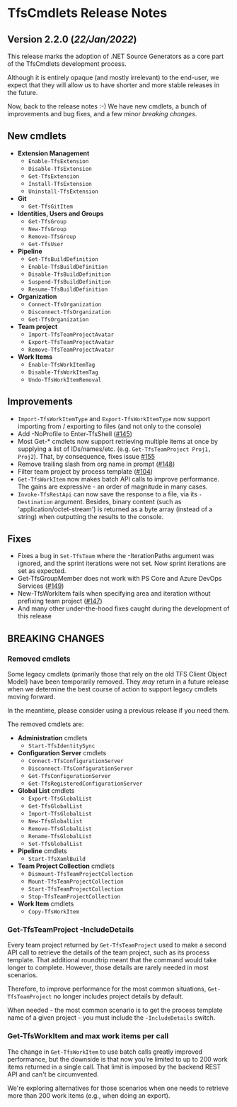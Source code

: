 # TfsCmdlets Release Notes

## Version 2.2.0 (_22/Jan/2022_)

This release marks the adoption of .NET Source Generators as a core part of the TfsCmdlets development process.

Although it is entirely opaque (and mostly irrelevant) to the end-user, we expect that they will allow us to have shorter and more stable releases in the future.

Now, back to the release notes :-) We have new cmdlets, a bunch of improvements and bug fixes, and a few minor _breaking changes_.

## New cmdlets

* **Extension Management**
  * `Enable-TfsExtension`
  * `Disable-TfsExtension`
  * `Get-TfsExtension`
  * `Install-TfsExtension`
  * `Uninstall-TfsExtension`
* **Git**
  * `Get-TfsGitItem`
* **Identities, Users and Groups**
  * `Get-TfsGroup`
  * `New-TfsGroup`
  * `Remove-TfsGroup`
  * `Get-TfsUser`
* **Pipeline**
  * `Get-TfsBuildDefinition`
  * `Enable-TfsBuildDefinition`
  * `Disable-TfsBuildDefinition`
  * `Suspend-TfsBuildDefinition`
  * `Resume-TfsBuildDefinition`
* **Organization**
  * `Connect-TfsOrganization`
  * `Disconnect-TfsOrganization`  
  * `Get-TfsOrganization`
* **Team project**
  * `Import-TfsTeamProjectAvatar`
  * `Export-TfsTeamProjectAvatar`
  * `Remove-TfsTeamProjectAvatar`
* **Work Items**
  * `Enable-TfsWorkItemTag`
  * `Disable-TfsWorkItemTag`
  * `Undo-TfsWorkItemRemoval`

## Improvements
  
* `Import-TfsWorkItemType` and `Export-TfsWorkItemType` now support importing from / exporting to files (and not only to the console)
* Add -NoProfile to Enter-TfsShell ([#145](https://github.com/igoravl/TfsCmdlets/issues/145))
* Most Get-* cmdlets now support retrieving multiple items at once by supplying a list of IDs/names/etc. (e.g. `Get-TfsTeamProject Proj1, Proj2`). That, by consequence, fixes issue [#155](https://github.com/igoravl/TfsCmdlets/issues/155)
* Remove trailing slash from org name in prompt ([#148](https://github.com/igoravl/TfsCmdlets/issues/148))
* Filter team project by process template ([#104](https://github.com/igoravl/TfsCmdlets/issues/104))
* `Get-TfsWorkItem` now makes batch API calls to improve performance. The gains are expressive - an order of magnitude in many cases.
* `Invoke-TfsRestApi` can now save the response to a file, via its `-Destination` argument. Besides, binary content (such as 'application/octet-stream') is returned as a byte array (instead of a string) when outputting the results to the console.

## Fixes

* Fixes a bug in `Set-TfsTeam` where the -IterationPaths argument was ignored, and the sprint iterations were not set. Now sprint iterations are set as expected.
* Get-TfsGroupMember does not work with PS Core and Azure DevOps Services ([#149](https://github.com/igoravl/TfsCmdlets/issues/149))
* New-TfsWorkItem fails when specifying area and iteration without prefixing team project ([#147](https://github.com/igoravl/TfsCmdlets/issues/147))
* And many other under-the-hood fixes caught during the development of this release

## BREAKING CHANGES

### Removed cmdlets

Some legacy cmdlets (primarily those that rely on the old TFS Client Object Model) have been temporarily removed. They _may_ return in a future release when we determine the best course of action to support legacy cmdlets moving forward.

In the meantime, please consider using a previous release if you need them.

The removed cmdlets are:

* **Administration** cmdlets
  * `Start-TfsIdentitySync`
* **Configuration Server** cmdlets
  * `Connect-TfsConfigurationServer`
  * `Disconnect-TfsConfigurationServer`
  * `Get-TfsConfigurationServer`
  * `Get-TfsRegisteredConfigurationServer`
* **Global List** cmdlets
  * `Export-TfsGlobalList`
  * `Get-TfsGlobalList`
  * `Import-TfsGlobalList`
  * `New-TfsGlobalList`
  * `Remove-TfsGlobalList`
  * `Rename-TfsGlobalList`
  * `Set-TfsGlobalList`
* **Pipeline** cmdlets
  * `Start-TfsXamlBuild`
* **Team Project Collection** cmdlets
  * `Dismount-TfsTeamProjectCollection`
  * `Mount-TfsTeamProjectCollection`
  * `Start-TfsTeamProjectCollection`
  * `Stop-TfsTeamProjectCollection`
* **Work Item** cmdlets
  * `Copy-TfsWorkItem`

### Get-TfsTeamProject -IncludeDetails

Every team project returned by `Get-TfsTeamProject` used to make a second API call to retrieve the details of the team project, such as its process template. That additional roundtrip meant that the command would take longer to complete. However, those details are rarely needed in most scenarios.

Therefore, to improve performance for the most common situations, `Get-TfsTeamProject` no longer includes project details by default.

When needed - the most common scenario is to get the process template name of a given project - you must include the `-IncludeDetails` switch.

### Get-TfsWorkItem and max work items per call

The change in `Get-TfsWorkItem` to use batch calls greatly improved performance, but the downside is that now you're limited to up to 200 work items returned in a single call. That limit is imposed by the backend REST API and can't be circumvented.

We're exploring alternatives for those scenarios when one needs to retrieve more than 200 work items (e.g., when doing an export).
